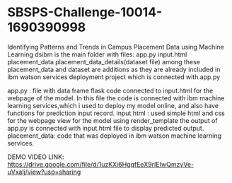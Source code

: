 # SBSPS-Challenge-10014-1690390998
Identifying Patterns and Trends in Campus Placement Data using Machine Learning
dsibm is the main folder with files:
    app.py
    input.html
    placement_data
    placement_data_details(dataset file)
  among these placement_data and dataset are additions as they are already included in ibm watson services deployment project which is connected with app.py

app.py :
  file with data frame flask code connected to input.html for the webpage of the model.
  In this file the code is connected with ibm machine learning services,which i used to deploy my model online,
  and also have functions for prediction input record.
input.html :
  used simple html and css for the webpage view for the model
  using render_template the output of app.py is connected with input.html file to display predicted output.
placement_data:
  code that was deployed in ibm watson machine learning services.

DEMO VIDEO LINK: https://drive.google.com/file/d/1uzKXi6HgqfEeX9rIEIwQmzyVe-uVxalj/view?usp=sharing

